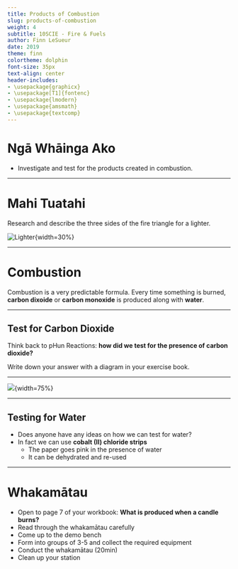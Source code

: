 ```yaml
---
title: Products of Combustion
slug: products-of-combustion
weight: 4
subtitle: 10SCIE - Fire & Fuels
author: Finn LeSueur
date: 2019
theme: finn
colortheme: dolphin
font-size: 35px
text-align: center
header-includes:
- \usepackage{graphicx}
- \usepackage[T1]{fontenc}
- \usepackage{lmodern}
- \usepackage{amsmath}
- \usepackage{textcomp}
---
```


# Ngā Whāinga Ako

- Investigate and test for the products created in combustion.

---

# Mahi Tuatahi

Research and describe the three sides of the fire triangle for a lighter.

![Lighter](../assets/4-lighter.jpg){width=30%}

---

# Combustion

Combustion is a very predictable formula. Every time something is burned, __carbon dixoide__ or __carbon monoxide__ is produced along with __water__.

---

## Test for Carbon Dioxide

Think back to pHun Reactions: __how did we test for the presence of carbon dioxide?__

Write down your answer with a diagram in your exercise book.

---

![](../assets/4-limewater-test.jpg){width=75%}

---

## Testing for Water

- Does anyone have any ideas on how we can test for water?
- In fact we can use __cobalt (II) chloride strips__
    - The paper goes pink in the presence of water
    - It can be dehydrated and re-used

---

# Whakamātau

- Open to page 7 of your workbook: __What is produced when a candle burns?__
- Read through the whakamātau carefully
- Come up to the demo bench
- Form into groups of 3-5 and collect the required equipment
- Conduct the whakamātau (20min)
- Clean up your station
